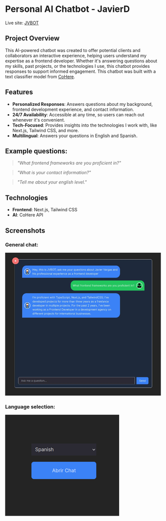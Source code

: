 # Personal AI Chatbot - JavierD

Live site: [JVBOT](https://jvbot.vercel.app/)

## Project Overview

This AI-powered chatbot was created to offer potential clients and collaborators an interactive experience, helping users understand my expertise as a frontend developer. Whether it's answering questions about my skills, past projects, or the technologies I use, this chatbot provides responses to support informed engagement. This chatbot was built with a text classifier model from [CoHere](https://cohere.com/).

## Features

- **Personalized Responses**: Answers questions about my background, frontend development experience, and contact information.
- **24/7 Availability**: Accessible at any time, so users can reach out whenever it's convenient.
- **Tech-Focused**: Provides insights into the technologies I work with, like Next.js, Tailwind CSS, and more.
- **Multilingual**: Answers your questions in English and Spanish.

## Example questions:

> _"What frontend frameworks are you proficient in?"_

> _"What is your contact information?"_

> _"Tell me about your english level."_

## Technologies

- **Frontend**: Next.js, Tailwind CSS
- **AI**: CoHere API

## Screenshots

### General chat:

![General chat](./public/general-jvbot-chat.jpg)

### Language selection:

![Language selection](./public/language-selection.png)
